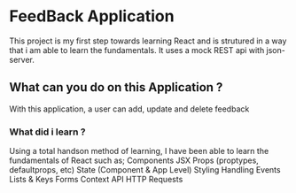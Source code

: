 # FeedBack Application 

This project is my first step towards learning React and is strutured in a way that i am able to learn the fundamentals. It uses a mock REST api with json-server.
## What can you do on this Application ? 

With this application, a user can add, update and delete feedback 

### What did i learn ? 

Using a total handson method of learning, I have been able to learn the fundamentals of React such as;
Components
JSX
Props (proptypes, defaultprops, etc)
State (Component & App Level)
Styling
Handling Events
Lists & Keys
Forms
Context API
HTTP Requests
